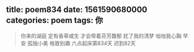 title: poem834
date: 1561590680000
categories: poem
tags: 你
---
> 你来的湖庭
定有香草咸生
才会带着芬芳馥郁
扰了我的清梦
咄咄我心胸
早安
孤独小美
格致别趣
六点起床第834天 迟到82天